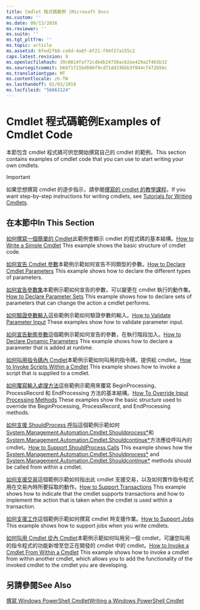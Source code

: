 ```yaml
---
title: Cmdlet 程式碼範例 |Microsoft Docs
ms.custom: ''
ms.date: 09/13/2016
ms.reviewer: ''
ms.suite: ''
ms.tgt_pltfrm: ''
ms.topic: article
ms.assetid: 6fed2f68-ce6d-4a8f-bf21-f94f27a155c2
caps.latest.revision: 9
ms.openlocfilehash: 39c0814faf72cdb4b24730acb2ae429a2f465b32
ms.sourcegitcommit: b6871f21bd666f9cd71dd336bb3f844cf472b56c
ms.translationtype: MT
ms.contentlocale: zh-TW
ms.lasthandoff: 02/03/2019
ms.locfileid: "56863124"
---
```

# <a name="examples-of-cmdlet-code"></a><span data-ttu-id="a2833-102">Cmdlet 程式碼範例</span><span class="sxs-lookup"><span data-stu-id="a2833-102">Examples of Cmdlet Code</span></span>

<span data-ttu-id="a2833-103">本節包含 cmdlet 程式碼可供您開始撰寫自己的 cmdlet 的範例。</span><span class="sxs-lookup"><span data-stu-id="a2833-103">This section contains examples of cmdlet code that you can use to start writing your own cmdlets.</span></span>

> [!IMPORTANT]
> <span data-ttu-id="a2833-104">如果您想撰寫 cmdlet 的逐步指示，請參閱[撰寫的 cmdlet 的教學課程](./tutorials-for-writing-cmdlets.md)。</span><span class="sxs-lookup"><span data-stu-id="a2833-104">If you want step-by-step instructions for writing cmdlets, see [Tutorials for Writing Cmdlets](./tutorials-for-writing-cmdlets.md).</span></span>

## <a name="in-this-section"></a><span data-ttu-id="a2833-105">在本節中</span><span class="sxs-lookup"><span data-stu-id="a2833-105">In This Section</span></span>

<span data-ttu-id="a2833-106">[如何撰寫一個簡單的 Cmdlet](./how-to-write-a-simple-cmdlet.md)此範例會顯示 cmdlet 的程式碼的基本結構。</span><span class="sxs-lookup"><span data-stu-id="a2833-106">[How to Write a Simple Cmdlet](./how-to-write-a-simple-cmdlet.md) This example shows the basic structure of cmdlet code.</span></span>

<span data-ttu-id="a2833-107">[如何宣告 Cmdlet 參數](./how-to-declare-cmdlet-parameters.md)本範例示範如何宣告不同類型的參數。</span><span class="sxs-lookup"><span data-stu-id="a2833-107">[How to Declare Cmdlet Parameters](./how-to-declare-cmdlet-parameters.md) This example shows how to declare the different types of parameters.</span></span>

<span data-ttu-id="a2833-108">[如何宣告參數集](./how-to-declare-parameter-sets.md)本範例示範如何宣告的參數，可以變更在 cmdlet 執行的動作集。</span><span class="sxs-lookup"><span data-stu-id="a2833-108">[How to Declare Parameter Sets](./how-to-declare-parameter-sets.md) This example shows how to declare sets of parameters that can change the action a cmdlet performs.</span></span>

<span data-ttu-id="a2833-109">[如何驗證參數輸入](./how-to-validate-parameter-input.md)這些範例示範如何驗證參數的輸入。</span><span class="sxs-lookup"><span data-stu-id="a2833-109">[How to Validate Parameter Input](./how-to-validate-parameter-input.md) These examples show how to validate parameter input.</span></span>

<span data-ttu-id="a2833-110">[如何宣告動態參數](./how-to-declare-dynamic-parameters.md)這個範例示範如何宣告的參數，在執行階段加入。</span><span class="sxs-lookup"><span data-stu-id="a2833-110">[How to Declare Dynamic Parameters](./how-to-declare-dynamic-parameters.md) This example shows how to declare a parameter that is added at runtime.</span></span>

<span data-ttu-id="a2833-111">[如何叫用指令碼內 Cmdlet](./how-to-invoke-scripts-within-a-cmdlet.md)本範例示範如何叫用的指令碼，提供給 cmdlet。</span><span class="sxs-lookup"><span data-stu-id="a2833-111">[How to Invoke Scripts Within a Cmdlet](./how-to-invoke-scripts-within-a-cmdlet.md) This example shows how to invoke a script that is supplied to a cmdlet.</span></span>

<span data-ttu-id="a2833-112">[如何覆寫輸入處理方法](./how-to-override-input-processing-methods.md)這些範例示範用來覆寫 BeginProcessing、 ProcessRecord 和 EndProcessing 方法的基本結構。</span><span class="sxs-lookup"><span data-stu-id="a2833-112">[How To Override Input Processing Methods](./how-to-override-input-processing-methods.md) These examples show the basic structure used to override the BeginProcessing, ProcessRecord, and EndProcessing methods.</span></span>

<span data-ttu-id="a2833-113">[如何支援 ShouldProcess 呼叫](./how-to-request-confirmations.md)這個範例示範如何[System.Management.Automation.Cmdlet.Shouldprocess\*](/dotnet/api/System.Management.Automation.Cmdlet.ShouldProcess)和[System.Management.Automation.Cmdlet.Shouldcontinue\*](/dotnet/api/System.Management.Automation.Cmdlet.ShouldContinue)方法應從呼叫內的 cmdlet。</span><span class="sxs-lookup"><span data-stu-id="a2833-113">[How to Support ShouldProcess Calls](./how-to-request-confirmations.md) This example shows how the [System.Management.Automation.Cmdlet.Shouldprocess\*](/dotnet/api/System.Management.Automation.Cmdlet.ShouldProcess) and [System.Management.Automation.Cmdlet.Shouldcontinue\*](/dotnet/api/System.Management.Automation.Cmdlet.ShouldContinue) methods should be called from within a cmdlet.</span></span>

<span data-ttu-id="a2833-114">[如何支援交易](./how-to-support-transactions.md)這個範例示範如何指出此 cmdlet 支援交易，以及如何實作指令程式用在交易內時所要採取的動作。</span><span class="sxs-lookup"><span data-stu-id="a2833-114">[How to Support Transactions](./how-to-support-transactions.md) This example shows how to indicate that the cmdlet supports transactions and how to implement the action that is taken when the cmdlet is used within a transaction.</span></span>

<span data-ttu-id="a2833-115">[如何支援工作](./how-to-support-jobs.md)這個範例示範如何撰寫 cmdlet 時支援作業。</span><span class="sxs-lookup"><span data-stu-id="a2833-115">[How to Support Jobs](./how-to-support-jobs.md) This example shows how to support jobs when you write cmdlets.</span></span>

<span data-ttu-id="a2833-116">[如何叫用 Cmdlet 從內 Cmdlet](./how-to-invoke-a-cmdlet-from-within-a-cmdlet.md)本範例示範如何叫用另一個 cmdlet，可讓您叫用的指令程式的功能新增至您正在開發的 cmdlet 中的 cmdlet。</span><span class="sxs-lookup"><span data-stu-id="a2833-116">[How to Invoke a Cmdlet From Within a Cmdlet](./how-to-invoke-a-cmdlet-from-within-a-cmdlet.md) This example shows how to invoke a cmdlet from within another cmdlet, which allows you to add the functionality of the invoked cmdlet to the cmdlet you are developing.</span></span>

## <a name="see-also"></a><span data-ttu-id="a2833-117">另請參閱</span><span class="sxs-lookup"><span data-stu-id="a2833-117">See Also</span></span>

[<span data-ttu-id="a2833-118">撰寫 Windows PowerShell Cmdlet</span><span class="sxs-lookup"><span data-stu-id="a2833-118">Writing a Windows PowerShell Cmdlet</span></span>](./writing-a-windows-powershell-cmdlet.md)
